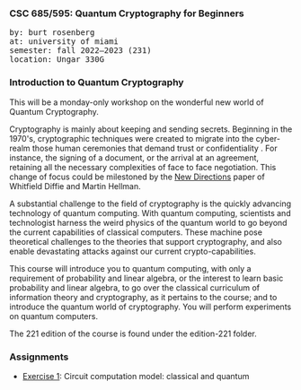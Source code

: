 ### CSC 685/595: Quantum Cryptography for Beginners

<pre>
by: burt rosenberg
at: university of miami
semester: fall 2022–2023 (231)
location: Ungar 330G
</pre>

### Introduction to Quantum Cryptography

This will be a monday-only workshop on the wonderful new world of Quantum Cryptography. 

Cryptography is mainly about keeping and sending secrets. Beginning in the 1970's, cryptographic techniques were created to migrate into the cyber-realm those human ceremonies that demand trust or confidentiality . For instance, the signing of a document, or the arrival at an agreement, retaining all the necessary complexities of face to face negotiation. This change of focus could be milestoned by the [New Directions](https://ee.stanford.edu/~hellman/publications/24.pdf) paper of Whitfield Diffie and Martin Hellman.

A substantial challenge to the field of cryptography is the quickly advancing technology of quantum computing. With quantum computing, scientists and technologist harness the weird physics of the quantum world to go beyond the current capabilities of classical computers. These machine pose theoretical challenges to the theories that support cryptography, and also enable devastating attacks against our current crypto-capabilities.

This course will introduce you to quantum computing, with only a requirement of probability and linear algebra, or the interest to learn basic probability and linear algebra, to go over the classical curriculum of information theory and cryptography, as it pertains to the course; and to introduce the quantum world of cryptography. You will perform experiments on quantum computers. 

The 221 edition of the course is found under the edition-221 folder. 

### Assignments

- [Exercise 1](https://www.cs.miami.edu/home/burt/learning/csc595.231/proj1.html): Circuit computation model: classical and quantum
